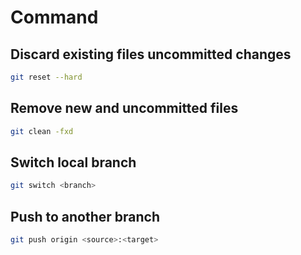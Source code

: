 # Command
## Discard existing files uncommitted changes
```bash
git reset --hard
```
## Remove new and uncommitted files
```bash
git clean -fxd
```
## Switch local branch
```bash
git switch <branch>
```
## Push to another branch
```bash
git push origin <source>:<target>
```
